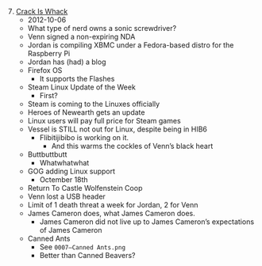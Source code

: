 7. [Crack Is Whack](https://linuxgamecast.com/2012/10/linuxgamecast-weekly-ep07-crack-is-whack/)
   * 2012-10-06
   * What type of nerd owns a sonic screwdriver?
   * Venn signed a non-expiring NDA
   * Jordan is compiling XBMC under a Fedora-based distro for the Raspberry Pi
   * Jordan has (had) a blog
   * Firefox OS
      * It supports the Flashes
   * Steam Linux Update of the Week
      * First?
   * Steam is coming to the Linuxes officially
   * Heroes of Newearth gets an update
   * Linux users will pay full price for Steam games
   * Vessel is STILL not out for Linux, despite being in HIB6
      * Flibitijibibo is working on it.
         * And this warms the cockles of Venn’s black heart
   * Buttbuttbutt
      * Whatwhatwhat
   * GOG adding Linux support
      * Octember 18th
   * Return To Castle Wolfenstein Coop
   * Venn lost a USB header
   * Limit of 1 death threat a week for Jordan, 2 for Venn
   * James Cameron does, what James Cameron does.
      * James Cameron did not live up to James Cameron’s expectations of James Cameron
   * Canned Ants
      * See `0007—Canned Ants.png`
      *  Better than Canned Beavers?
